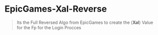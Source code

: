 # EpicGames-Xal-Reverse
> Its the Full Reversed Algo from EpicGames to create the (**Xal**) Value for the Fp for the Login Procces
